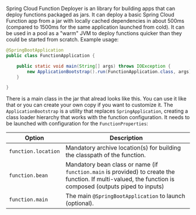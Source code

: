 Spring Cloud Function Deployer is an library for building apps that can deploy functions packaged as jars. It can deploy a basic Spring Cloud Function app from a jar with locally cached dependencies in about 500ms (compared to 1500ms for the same application launched from cold). It can be used in a pool as a "warm" JVM to deploy functions quicker than they could be started from scratch. Example usage:

```java
@SpringBootApplication
public class FunctionApplication {

	public static void main(String[] args) throws IOException {
		new ApplicationBootstrap().run(FunctionApplication.class, args);
	}

}
```

There is a main class in the jar that alread looks like this. You can use it like that or you can create your own copy if you want to customize it. The `ApplicationBootstrap` is a utility that replaces `SpringApplication`, creating a class loader hierarchy that works with the function configuration. It needs to be launched with configuration for the `FunctionProperties`:

| Option | Description          |
|--------|----------------------|
| `function.location` | Mandatory archive location(s) for building the classpath of the function. |
| `function.bean`     | Mandatory bean class or name (if `function.main` is provided) to create the function. If multi-valued, the function is composed (outputs piped to inputs) |
| `function.main`     | The main `@SpringBootApplication` to launch (optional). |
